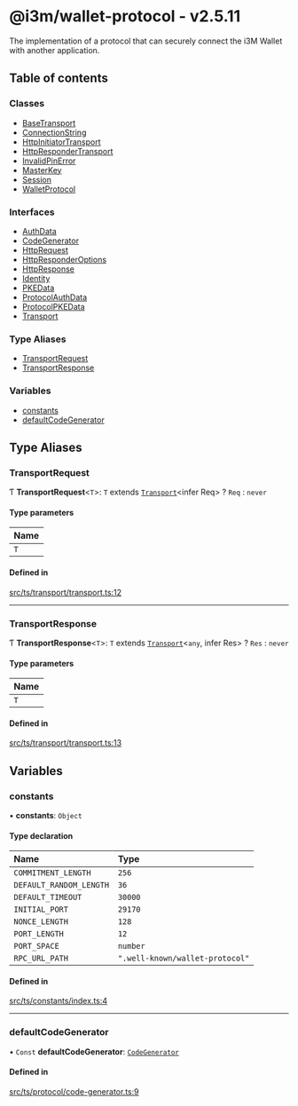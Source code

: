 # @i3m/wallet-protocol - v2.5.11

The implementation of a protocol that can securely connect the i3M Wallet with another application.

## Table of contents

### Classes

- [BaseTransport](classes/BaseTransport.md)
- [ConnectionString](classes/ConnectionString.md)
- [HttpInitiatorTransport](classes/HttpInitiatorTransport.md)
- [HttpResponderTransport](classes/HttpResponderTransport.md)
- [InvalidPinError](classes/InvalidPinError.md)
- [MasterKey](classes/MasterKey.md)
- [Session](classes/Session.md)
- [WalletProtocol](classes/WalletProtocol.md)

### Interfaces

- [AuthData](interfaces/AuthData.md)
- [CodeGenerator](interfaces/CodeGenerator.md)
- [HttpRequest](interfaces/HttpRequest.md)
- [HttpResponderOptions](interfaces/HttpResponderOptions.md)
- [HttpResponse](interfaces/HttpResponse.md)
- [Identity](interfaces/Identity.md)
- [PKEData](interfaces/PKEData.md)
- [ProtocolAuthData](interfaces/ProtocolAuthData.md)
- [ProtocolPKEData](interfaces/ProtocolPKEData.md)
- [Transport](interfaces/Transport.md)

### Type Aliases

- [TransportRequest](API.md#transportrequest)
- [TransportResponse](API.md#transportresponse)

### Variables

- [constants](API.md#constants)
- [defaultCodeGenerator](API.md#defaultcodegenerator)

## Type Aliases

### TransportRequest

Ƭ **TransportRequest**<`T`\>: `T` extends [`Transport`](interfaces/Transport.md)<infer Req\> ? `Req` : `never`

#### Type parameters

| Name |
| :------ |
| `T` |

#### Defined in

[src/ts/transport/transport.ts:12](https://gitlab.com/i3-market/code/wp3/t3.2/i3m-wallet-monorepo/-/blob/b55ce2a/packages/wallet-protocol/src/ts/transport/transport.ts#L12)

___

### TransportResponse

Ƭ **TransportResponse**<`T`\>: `T` extends [`Transport`](interfaces/Transport.md)<`any`, infer Res\> ? `Res` : `never`

#### Type parameters

| Name |
| :------ |
| `T` |

#### Defined in

[src/ts/transport/transport.ts:13](https://gitlab.com/i3-market/code/wp3/t3.2/i3m-wallet-monorepo/-/blob/b55ce2a/packages/wallet-protocol/src/ts/transport/transport.ts#L13)

## Variables

### constants

• **constants**: `Object`

#### Type declaration

| Name | Type |
| :------ | :------ |
| `COMMITMENT_LENGTH` | ``256`` |
| `DEFAULT_RANDOM_LENGTH` | ``36`` |
| `DEFAULT_TIMEOUT` | ``30000`` |
| `INITIAL_PORT` | ``29170`` |
| `NONCE_LENGTH` | ``128`` |
| `PORT_LENGTH` | ``12`` |
| `PORT_SPACE` | `number` |
| `RPC_URL_PATH` | ``".well-known/wallet-protocol"`` |

#### Defined in

[src/ts/constants/index.ts:4](https://gitlab.com/i3-market/code/wp3/t3.2/i3m-wallet-monorepo/-/blob/b55ce2a/packages/wallet-protocol/src/ts/constants/index.ts#L4)

___

### defaultCodeGenerator

• `Const` **defaultCodeGenerator**: [`CodeGenerator`](interfaces/CodeGenerator.md)

#### Defined in

[src/ts/protocol/code-generator.ts:9](https://gitlab.com/i3-market/code/wp3/t3.2/i3m-wallet-monorepo/-/blob/b55ce2a/packages/wallet-protocol/src/ts/protocol/code-generator.ts#L9)
